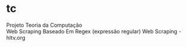 # tc
Projeto Teoria da Computação <br>
Web Scraping Baseado Em Regex (expressão regular)
Web Scraping - hltv.org
